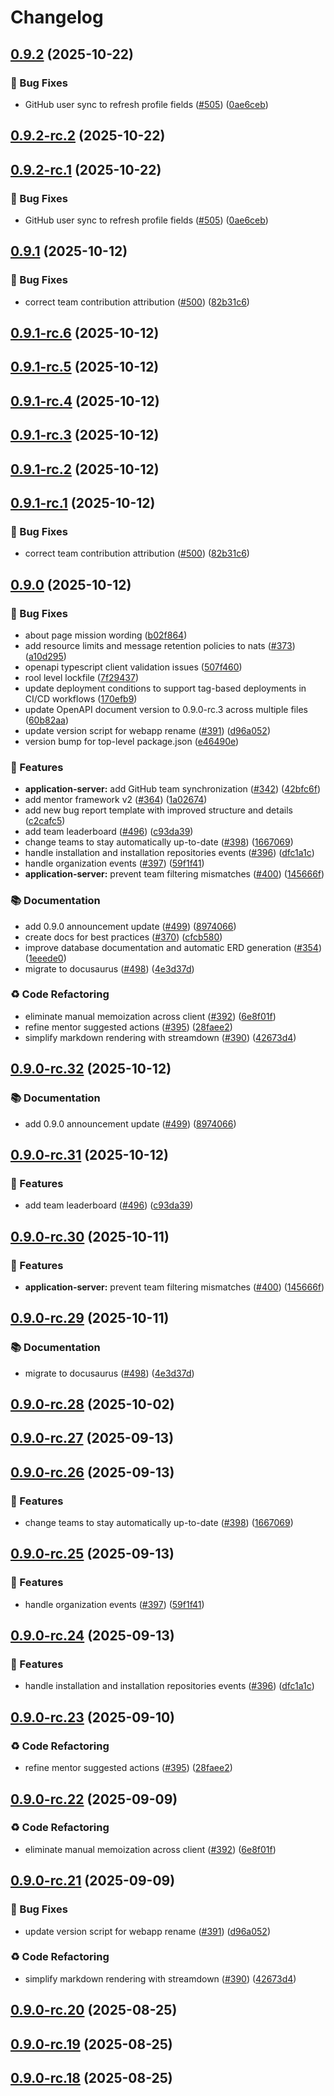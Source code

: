 # Changelog

## [0.9.2](https://github.com/ls1intum/Hephaestus/compare/v0.9.1...v0.9.2) (2025-10-22)

### 🐛 Bug Fixes

* GitHub user sync to refresh profile fields ([#505](https://github.com/ls1intum/Hephaestus/issues/505)) ([0ae6ceb](https://github.com/ls1intum/Hephaestus/commit/0ae6ceb75f494e45f985bff401b9dcf1e145549e))

## [0.9.2-rc.2](https://github.com/ls1intum/Hephaestus/compare/v0.9.2-rc.1...v0.9.2-rc.2) (2025-10-22)

## [0.9.2-rc.1](https://github.com/ls1intum/Hephaestus/compare/v0.9.1...v0.9.2-rc.1) (2025-10-22)

### 🐛 Bug Fixes

* GitHub user sync to refresh profile fields ([#505](https://github.com/ls1intum/Hephaestus/issues/505)) ([0ae6ceb](https://github.com/ls1intum/Hephaestus/commit/0ae6ceb75f494e45f985bff401b9dcf1e145549e))

## [0.9.1](https://github.com/ls1intum/Hephaestus/compare/v0.9.0...v0.9.1) (2025-10-12)

### 🐛 Bug Fixes

* correct team contribution attribution ([#500](https://github.com/ls1intum/Hephaestus/issues/500)) ([82b31c6](https://github.com/ls1intum/Hephaestus/commit/82b31c6437518c4000abeb96527cc35f37b45fc8))

## [0.9.1-rc.6](https://github.com/ls1intum/Hephaestus/compare/v0.9.1-rc.5...v0.9.1-rc.6) (2025-10-12)

## [0.9.1-rc.5](https://github.com/ls1intum/Hephaestus/compare/v0.9.1-rc.4...v0.9.1-rc.5) (2025-10-12)

## [0.9.1-rc.4](https://github.com/ls1intum/Hephaestus/compare/v0.9.1-rc.3...v0.9.1-rc.4) (2025-10-12)

## [0.9.1-rc.3](https://github.com/ls1intum/Hephaestus/compare/v0.9.1-rc.2...v0.9.1-rc.3) (2025-10-12)

## [0.9.1-rc.2](https://github.com/ls1intum/Hephaestus/compare/v0.9.1-rc.1...v0.9.1-rc.2) (2025-10-12)

## [0.9.1-rc.1](https://github.com/ls1intum/Hephaestus/compare/v0.9.0...v0.9.1-rc.1) (2025-10-12)

### 🐛 Bug Fixes

* correct team contribution attribution ([#500](https://github.com/ls1intum/Hephaestus/issues/500)) ([82b31c6](https://github.com/ls1intum/Hephaestus/commit/82b31c6437518c4000abeb96527cc35f37b45fc8))

## [0.9.0](https://github.com/ls1intum/Hephaestus/compare/v0.8.0...v0.9.0) (2025-10-12)

### 🐛 Bug Fixes

* about page mission wording ([b02f864](https://github.com/ls1intum/Hephaestus/commit/b02f8645400c9909bf80c07ebd468a7a1a7e8202))
* add resource limits and message retention policies to nats ([#373](https://github.com/ls1intum/Hephaestus/issues/373)) ([a10d295](https://github.com/ls1intum/Hephaestus/commit/a10d295bd82effc44c99e27fa8a3e60705615baa))
* openapi typescript client validation issues ([507f460](https://github.com/ls1intum/Hephaestus/commit/507f4601c8fd3f437d87287595e3d609c8afc1fd))
* rool level lockfile ([7f29437](https://github.com/ls1intum/Hephaestus/commit/7f29437e23b485b062b890ca721a53e0aebc5fa4))
* update deployment conditions to support tag-based deployments in CI/CD workflows ([170efb9](https://github.com/ls1intum/Hephaestus/commit/170efb93616117ca3f06221fba1668e24aac3362))
* update OpenAPI document version to 0.9.0-rc.3 across multiple files ([60b82aa](https://github.com/ls1intum/Hephaestus/commit/60b82aa8463838a4513146b6ab7e4e8ba5f304a4))
* update version script for webapp rename ([#391](https://github.com/ls1intum/Hephaestus/issues/391)) ([d96a052](https://github.com/ls1intum/Hephaestus/commit/d96a052b50d3fdf947a0b9088a61dd8183c7958a))
* version bump for top-level package.json ([e46490e](https://github.com/ls1intum/Hephaestus/commit/e46490ed86ad6c516d848377d5fcdb022843ec11))

### 🚀 Features

* **application-server:** add GitHub team synchronization ([#342](https://github.com/ls1intum/Hephaestus/issues/342)) ([42bfc6f](https://github.com/ls1intum/Hephaestus/commit/42bfc6f65acb9ca193fec0b89ca9d8ff52d53f85))
* add mentor framework v2 ([#364](https://github.com/ls1intum/Hephaestus/issues/364)) ([1a02674](https://github.com/ls1intum/Hephaestus/commit/1a02674938dac448293edefc4cd512c5c646656f))
* add new bug report template with improved structure and details ([c2cafc5](https://github.com/ls1intum/Hephaestus/commit/c2cafc546cb552f9cbb17e5123fbea4a6d557781))
* add team leaderboard ([#496](https://github.com/ls1intum/Hephaestus/issues/496)) ([c93da39](https://github.com/ls1intum/Hephaestus/commit/c93da39fcdcbdbe7d40521570f7259a985072cba))
* change teams to stay automatically up-to-date  ([#398](https://github.com/ls1intum/Hephaestus/issues/398)) ([1667069](https://github.com/ls1intum/Hephaestus/commit/1667069091d43df290f0eb40782ecee83e1387b6))
* handle installation and installation repositories events ([#396](https://github.com/ls1intum/Hephaestus/issues/396)) ([dfc1a1c](https://github.com/ls1intum/Hephaestus/commit/dfc1a1c01965d68ce7856b8a09599754d1b74ef9))
* handle organization events ([#397](https://github.com/ls1intum/Hephaestus/issues/397)) ([59f1f41](https://github.com/ls1intum/Hephaestus/commit/59f1f418d1b78d53712de6360f180cfc175e50bd))
* **application-server:** prevent team filtering mismatches  ([#400](https://github.com/ls1intum/Hephaestus/issues/400)) ([145666f](https://github.com/ls1intum/Hephaestus/commit/145666fe1ddf9337128af4e403dcf59e59aa3d81))

### 📚 Documentation

* add 0.9.0 announcement update ([#499](https://github.com/ls1intum/Hephaestus/issues/499)) ([8974066](https://github.com/ls1intum/Hephaestus/commit/8974066d0e52a22daa0cb9a62f8c6aeb947dd560))
* create docs for best practices ([#370](https://github.com/ls1intum/Hephaestus/issues/370)) ([cfcb580](https://github.com/ls1intum/Hephaestus/commit/cfcb5808c65e1ab7137760313737cc5954306f2d))
* improve database documentation and automatic ERD generation ([#354](https://github.com/ls1intum/Hephaestus/issues/354)) ([1eeede0](https://github.com/ls1intum/Hephaestus/commit/1eeede0b88a515b8648eaac4e7392503e7c353ad))
* migrate to docusaurus ([#498](https://github.com/ls1intum/Hephaestus/issues/498)) ([4e3d37d](https://github.com/ls1intum/Hephaestus/commit/4e3d37d8620573bb1671e0c09997a38503edf7b1))

### ♻️ Code Refactoring

* eliminate manual memoization across client ([#392](https://github.com/ls1intum/Hephaestus/issues/392)) ([6e8f01f](https://github.com/ls1intum/Hephaestus/commit/6e8f01f119c07a84c24137f7083844aa2e9261e3))
* refine mentor suggested actions ([#395](https://github.com/ls1intum/Hephaestus/issues/395)) ([28faee2](https://github.com/ls1intum/Hephaestus/commit/28faee28241df248deb4e39f463f4d79156b7136))
* simplify markdown rendering with streamdown ([#390](https://github.com/ls1intum/Hephaestus/issues/390)) ([42673d4](https://github.com/ls1intum/Hephaestus/commit/42673d4acba4f0eb099aeb9826d08f94ff3dd600))

## [0.9.0-rc.32](https://github.com/ls1intum/Hephaestus/compare/v0.9.0-rc.31...v0.9.0-rc.32) (2025-10-12)

### 📚 Documentation

* add 0.9.0 announcement update ([#499](https://github.com/ls1intum/Hephaestus/issues/499)) ([8974066](https://github.com/ls1intum/Hephaestus/commit/8974066d0e52a22daa0cb9a62f8c6aeb947dd560))

## [0.9.0-rc.31](https://github.com/ls1intum/Hephaestus/compare/v0.9.0-rc.30...v0.9.0-rc.31) (2025-10-12)

### 🚀 Features

* add team leaderboard ([#496](https://github.com/ls1intum/Hephaestus/issues/496)) ([c93da39](https://github.com/ls1intum/Hephaestus/commit/c93da39fcdcbdbe7d40521570f7259a985072cba))

## [0.9.0-rc.30](https://github.com/ls1intum/Hephaestus/compare/v0.9.0-rc.29...v0.9.0-rc.30) (2025-10-11)

### 🚀 Features

* **application-server:** prevent team filtering mismatches  ([#400](https://github.com/ls1intum/Hephaestus/issues/400)) ([145666f](https://github.com/ls1intum/Hephaestus/commit/145666fe1ddf9337128af4e403dcf59e59aa3d81))

## [0.9.0-rc.29](https://github.com/ls1intum/Hephaestus/compare/v0.9.0-rc.28...v0.9.0-rc.29) (2025-10-11)

### 📚 Documentation

* migrate to docusaurus ([#498](https://github.com/ls1intum/Hephaestus/issues/498)) ([4e3d37d](https://github.com/ls1intum/Hephaestus/commit/4e3d37d8620573bb1671e0c09997a38503edf7b1))

## [0.9.0-rc.28](https://github.com/ls1intum/Hephaestus/compare/v0.9.0-rc.27...v0.9.0-rc.28) (2025-10-02)

## [0.9.0-rc.27](https://github.com/ls1intum/Hephaestus/compare/v0.9.0-rc.26...v0.9.0-rc.27) (2025-09-13)

## [0.9.0-rc.26](https://github.com/ls1intum/Hephaestus/compare/v0.9.0-rc.25...v0.9.0-rc.26) (2025-09-13)

### 🚀 Features

* change teams to stay automatically up-to-date  ([#398](https://github.com/ls1intum/Hephaestus/issues/398)) ([1667069](https://github.com/ls1intum/Hephaestus/commit/1667069091d43df290f0eb40782ecee83e1387b6))

## [0.9.0-rc.25](https://github.com/ls1intum/Hephaestus/compare/v0.9.0-rc.24...v0.9.0-rc.25) (2025-09-13)

### 🚀 Features

* handle organization events ([#397](https://github.com/ls1intum/Hephaestus/issues/397)) ([59f1f41](https://github.com/ls1intum/Hephaestus/commit/59f1f418d1b78d53712de6360f180cfc175e50bd))

## [0.9.0-rc.24](https://github.com/ls1intum/Hephaestus/compare/v0.9.0-rc.23...v0.9.0-rc.24) (2025-09-13)

### 🚀 Features

* handle installation and installation repositories events ([#396](https://github.com/ls1intum/Hephaestus/issues/396)) ([dfc1a1c](https://github.com/ls1intum/Hephaestus/commit/dfc1a1c01965d68ce7856b8a09599754d1b74ef9))

## [0.9.0-rc.23](https://github.com/ls1intum/Hephaestus/compare/v0.9.0-rc.22...v0.9.0-rc.23) (2025-09-10)

### ♻️ Code Refactoring

* refine mentor suggested actions ([#395](https://github.com/ls1intum/Hephaestus/issues/395)) ([28faee2](https://github.com/ls1intum/Hephaestus/commit/28faee28241df248deb4e39f463f4d79156b7136))

## [0.9.0-rc.22](https://github.com/ls1intum/Hephaestus/compare/v0.9.0-rc.21...v0.9.0-rc.22) (2025-09-09)

### ♻️ Code Refactoring

* eliminate manual memoization across client ([#392](https://github.com/ls1intum/Hephaestus/issues/392)) ([6e8f01f](https://github.com/ls1intum/Hephaestus/commit/6e8f01f119c07a84c24137f7083844aa2e9261e3))

## [0.9.0-rc.21](https://github.com/ls1intum/Hephaestus/compare/v0.9.0-rc.20...v0.9.0-rc.21) (2025-09-09)

### 🐛 Bug Fixes

* update version script for webapp rename ([#391](https://github.com/ls1intum/Hephaestus/issues/391)) ([d96a052](https://github.com/ls1intum/Hephaestus/commit/d96a052b50d3fdf947a0b9088a61dd8183c7958a))

### ♻️ Code Refactoring

* simplify markdown rendering with streamdown ([#390](https://github.com/ls1intum/Hephaestus/issues/390)) ([42673d4](https://github.com/ls1intum/Hephaestus/commit/42673d4acba4f0eb099aeb9826d08f94ff3dd600))

## [0.9.0-rc.20](https://github.com/ls1intum/Hephaestus/compare/v0.9.0-rc.19...v0.9.0-rc.20) (2025-08-25)

## [0.9.0-rc.19](https://github.com/ls1intum/Hephaestus/compare/v0.9.0-rc.18...v0.9.0-rc.19) (2025-08-25)

## [0.9.0-rc.18](https://github.com/ls1intum/Hephaestus/compare/v0.9.0-rc.17...v0.9.0-rc.18) (2025-08-25)
